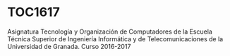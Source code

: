 # TOC1617
Asignatura Tecnología y Organización de Computadores de la Escuela Técnica Superior de Ingeniería Informática y de Telecomunicaciones de la Universidad de Granada. Curso 2016-2017

